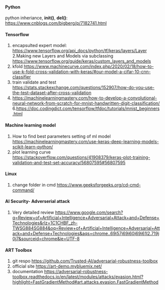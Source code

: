 #### Python
python inheriance, __init()__, __del()__:
https://www.cnblogs.com/bigberg/p/7182741.html
#### Tensorflow
1. encapsulted expert model:
https://www.tensorflow.org/api_docs/python/tf/keras/layers/Layer
2.Making new Layers and Models via subclassing
https://www.tensorflow.org/guide/keras/custom_layers_and_models
3. kfold
https://www.machinecurve.com/index.php/2020/02/18/how-to-use-k-fold-cross-validation-with-keras/#our-model-a-cifar-10-cnn-classifier
4. train validate and test
https://stats.stackexchange.com/questions/152907/how-do-you-use-the-test-dataset-after-cross-validation
5. https://machinelearningmastery.com/how-to-develop-a-convolutional-neural-network-from-scratch-for-mnist-handwritten-digit-classification/
6.https://doc.codingdict.com/tensorflow/tfdoc/tutorials/mnist_beginners.html

#### Machine learning model
1. How to find best parameters setting of ml model
https://machinelearningmastery.com/use-keras-deep-learning-models-scikit-learn-python/
2. plot learning curve
https://stackoverflow.com/questions/41908379/keras-plot-training-validation-and-test-set-accuracy/56807595#56807595

#### Linux
1. change folder in cmd
https://www.geeksforgeeks.org/cd-cmd-command/

#### AI Security- Adverserial attack
1. Very detailed review 
https://www.google.com/search?q=Review+of+Artificial+Intelligence+Adversarial+Attack+and+Defense+Technologies&rlz=1C1CHBF_zh-TWSG884SG884&oq=Review+of+Artificial+Intelligence+Adversarial+Attack+and+Defense+Technologies&aqs=chrome..69i57j69i60j69i61l2.719j0j7&sourceid=chrome&ie=UTF-8

#### ART Toolbox
1. git respo
https://github.com/Trusted-AI/adversarial-robustness-toolbox
2. official site
https://art-demo.mybluemix.net/
3. documentation
https://adversarial-robustness-toolbox.readthedocs.io/en/latest/modules/attacks/evasion.html?highlight=FastGradientMethod#art.attacks.evasion.FastGradientMethod 
